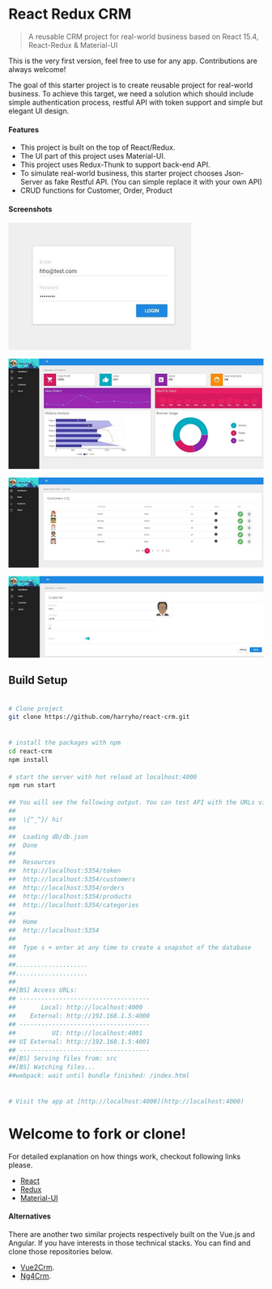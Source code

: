 # React Redux CRM


> A reusable CRM project for real-world business based on React 15.4, React-Redux & Material-UI

This is the very first version, feel free to use for any app. Contributions are always welcome!

The goal of this starter project is to create reusable project for real-world business. To achieve this target, we need a solution which should include simple authentication process, restful API with token support and simple but elegant UI design. 


#### Features

* This project is built on the top of React/Redux. 
* The UI part of this project uses Material-UI. 
* This project uses Redux-Thunk to support back-end API.
* To simulate real-world business, this starter project chooses Json-Server as fake Restful API. (You can simple replace it with your own API)
* CRUD functions for Customer, Order, Product


#### Screenshots

![Screenshot1](screenshots/screenshot-1.jpg)

![Screenshot2](screenshots/screenshot-2.jpg)

![Screenshot3](screenshots/screenshot-3.jpg)

![Screenshot4](screenshots/screenshot-4.jpg)


## Build Setup

``` bash

# Clone project
git clone https://github.com/harryho/react-crm.git


# install the packages with npm
cd react-crm
npm install

# start the server with hot reload at localhost:4000
npm run start

## You will see the following output. You can test API with the URLs via browser.
##
##  \{^_^}/ hi!
##
##  Loading db/db.json
##  Done
##
##  Resources
##  http://localhost:5354/token
##  http://localhost:5354/customers
##  http://localhost:5354/orders
##  http://localhost:5354/products
##  http://localhost:5354/categories
##
##  Home
##  http://localhost:5354
##
##  Type s + enter at any time to create a snapshot of the database
##
##....................
##....................
##
##[BS] Access URLs:
## ------------------------------------
##       Local: http://localhost:4000
##    External: http://192.168.1.5:4000
## ------------------------------------
##          UI: http://localhost:4001
## UI External: http://192.168.1.5:4001
## ------------------------------------
##[BS] Serving files from: src
##[BS] Watching files...
##webpack: wait until bundle finished: /index.html


# Visit the app at [http://localhost:4000](http://localhost:4000)

```



# Welcome to fork or clone!

For detailed explanation on how things work, checkout following links please.

* [React](https://facebook.github.io/react/)
* [Redux](http://redux.js.org/)
* [Material-UI](http://www.material-ui.com/)


#### Alternatives

There are another two similar projects respectively built on the Vue.js and Angular. If you have interests in those technical stacks. You can find and clone those repositories below.

* [Vue2Crm](https://github.com/harryho/vue2crm.git).
* [Ng4Crm](https://github.com/harryho/ng4crm.git).